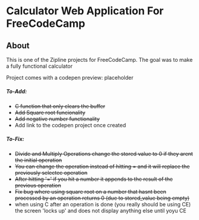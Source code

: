 # Calculator Web Application For FreeCodeCamp

## About
This is one of the Zipline projects for FreeCodeCamp. The goal was to make a fully functional calculator 

Project comes with a codepen preview: placeholder

##### To-Add:
* ~~C function that only clears the buffer~~
* ~~Add Square root funcionality~~
* ~~Add negative number functionality~~
* Add link to the codepen project once created

##### To-Fix:
* ~~Divide and Multiply Operations change the stored value to 0 if they arent the initial operation~~
* ~~You can change the operation instead of hitting = and it will replace the previously selectec operation~~
* ~~After hitting '=' if you hit a number it appends to the result of the previous operation~~
* ~~Fix bug where using square root on a number that hasnt been processed by an operation returns 0 (due to stored_value being empty)~~
* when using C after an operation is done (you really should be using CE) the screen 'locks up' and does not display anything else until yoyu CE